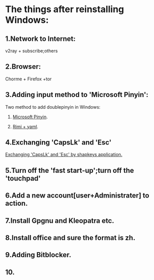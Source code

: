 # The things after reinstalling Windows:


## 1.Network to Internet:
v2ray + subscribe;others

## 2.Browser:
Chorme + Firefox +tor

## 3.Adding input method to 'Microsoft Pinyin':
Two method to add doublepinyin in Windows:

1.  [Microsoft Pinyin](https://github.com/2015WUJI01/xhup-for-win10).

2.  [Rimi + yaml](https://1900.live/rime-xiao-lang-hao-xiao-he-shuang-pin-cong-ru-men-dao-yang-lao-pei-zhi-pian/).

## 4.Exchanging 'CapsLk' and 'Esc'
[Exchanging 'CapsLk' and 'Esc' by shapkeys application.](https://github.com/randyrants/sharpkeys)

## 5.Turn off the 'fast start-up';turn off the 'touchpad'

## 6.Add a new account[user+Administrater] to action.

## 7.Install Gpgnu and Kleopatra etc.

## 8.Install office and sure the format is  zh.

## 9.Adding Bitblocker.

## 10.
